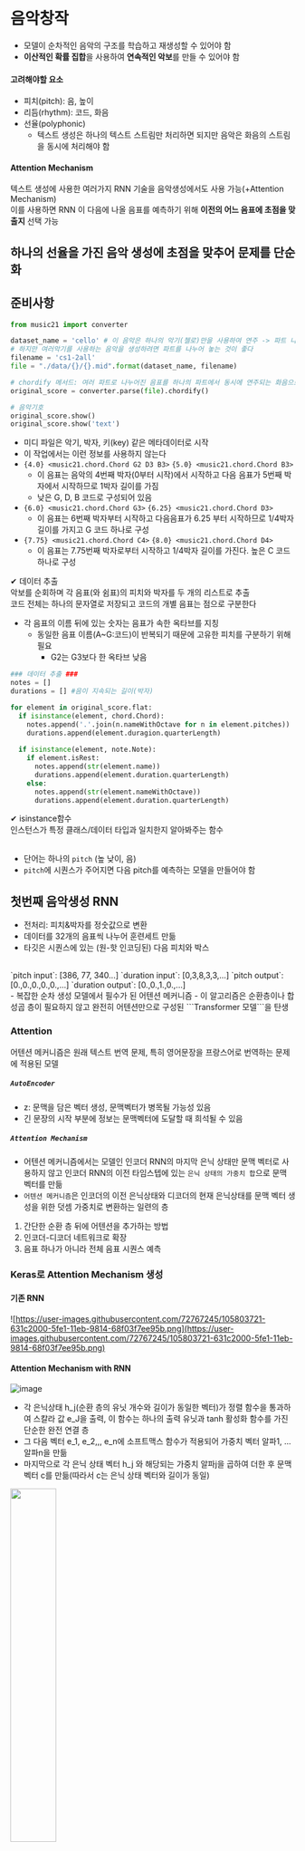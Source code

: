 # 음악창작
- 모델이 순차적인 음악의 구조를 학습하고 재생성할 수 있어야 함
- **이산적인 확률 집합**을 사용하여 **연속적인 악보**를 만들 수 있어야 함
#### 고려해야할 요소
- 피치(pitch): 음, 높이
- 리듬(rhythm): 코드, 화음
- 선율(polyphonic)
  - 텍스트 생성은 하나의 텍스트 스트림만 처리하면 되지만 음악은 화음의 스트림을 동시에 처리해야 함
#### Attention Mechanism
텍스트 생성에 사용한 여러가지 RNN 기술을 음악생성에서도 사용 가능(+Attention Mechanism)  
이를 사용하면 RNN 이 다음에 나올 음표를 예측하기 위해 **이전의 어느 음표에 초점을 맞출지** 선택 가능

## 하나의 선율을 가진 음악 생성에 초점을 맞추어 문제를 단순화

## 준비사항
```python
from music21 import converter

dataset_name = 'cello' # 이 음악은 하나의 악기(첼로)만을 사용하여 연주 -> 파트 나눌 필요 없음
# 하지만 여러악기를 사용하는 음악을 생성하려면 파트를 나누어 놓는 것이 좋다
filename = 'cs1-2all'
file = "./data/{}/{}.mid".format(dataset_name, filename)

# chordify 메서드: 여러 파트로 나누어진 음표를 하나의 파트에서 동시에 연주되는 화음으로 압축
original_score = converter.parse(file).chordify() 
```
```python
# 음악기호
original_score.show()
original_score.show('text')
```
- 미디 파일은 악기, 박자, 키(key) 같은 메타데이터로 시작
- 이 작업에서는 이런 정보를 사용하지 않는다
- `{4.0} <music21.chord.Chord G2 D3 B3>` `{5.0} <music21.chord.Chord B3>`
  - 이 음표는 음악의 4번째 박자(0부터 시작)에서 시작하고 다음 음표가 5번째 박자에서 시작하므로 1박자 길이를 가짐
  - 낮은 G, D, B 코드로 구성되어 있음 
- `{6.0} <music21.chord.Chord G3>` `{6.25} <music21.chord.Chord D3>`
  - 이 음표는 6번째 박자부터 시작하고 다음음표가 6.25 부터 시작하므로 1/4박자 길이를 가지고 G 코드 하나로 구성
- `{7.75} <music21.chord.Chord C4>` `{8.0} <music21.chord.Chord D4>`
  - 이 음표는 7.75번째 박자로부터 시작하고 1/4박자 길이를 가진다. 높은 C 코드 하나로 구성

✔ 데이터 추출  
악보를 순회하며 각 음표(와 쉼표)의 피치와 박자를 두 개의 리스트로 추출  
코드 전체는 하나의 문자열로 저장되고 코드의 개별 음표는 점으로 구분한다  
- 각 음표의 이름 뒤에 있는 숫자는 음표가 속한 옥타브를 지칭  
  - 동일한 음표 이름(A~G:코드)이 반복되기 때문에 고유한 피치를 구분하기 위해 필요  
    - G2는 G3보다 한 옥타브 낮음

```python
### 데이터 추출 ###
notes = []
durations = [] #음이 지속되는 길이(박자)

for element in original_score.flat:
  if isinstance(element, chord.Chord):
    notes.append('.'.join(n.nameWithOctave for n in element.pitches))
    durations.append(element.duragion.quarterLength)
    
  if isinstance(element, note.Note):
    if element.isRest:
      notes.append(str(element.name))
      durations.append(element.duration.quarterLength)
    else:
      notes.append(str(element.nameWithOctave))
      durations.append(element.duration.quarterLength)
```
✔ isinstance함수  
인스턴스가 특정 클래스/데이터 타입과 일치한지 알아봐주는 함수  
<br>
- 단어는 하나의 ```pitch``` (높 낮이, 음)
- ```pitch```에 시퀀스가 주어지면 다음 pitch를 예측하는 모델을 만들어야 함
## 첫번째 음악생성 RNN
- 전처리: 피치&박자를 정숫값으로 변환
- 데이터를 32개의 음표씩 나누어 훈련세트 만듦
- 타깃은 시퀀스에 있는 (원-핫 인코딩된) 다음 피치와 박스  
<br>
`pitch input`: [386, 77, 340...]  
`duration input`: [0,3,8,3,3,...]  
`pitch output`: [0.,0.,0.,0.,0.,...]    
`duration output`: [0.,0.,1.,0.,...]  
<br>
- 복잡한 순차 생성 모델에서 필수가 된 어텐션 메커니즘
- 이 알고리즘은 순환층이나 합성곱 층이 필요하지 않고 완전히 어텐션만으로 구성된 ```Transformer 모델```을 탄생


### Attention
어텐션 메커니즘은 원래 텍스트 번역 문제, 특히 영어문장을 프랑스어로 번역하는 문제에 적용된 모델
##### `AutoEncoder`  
- z: 문맥을 담은 벡터 생성, 문맥벡터가 병목될 가능성 있음
- 긴 문장의 시작 부분에 정보는 문맥벡터에 도달할 때 희석될 수 있음  
##### `Attention Mechanism`
- 어텐션 메커니즘에서는 모델인 인코더 RNN의 마지막 은닉 상태만 문맥 벡터로 사용하지 않고 인코더 RNN의 이전 타임스텝에 있는 ```은닉 상태의 가중치 합```으로 문맥 벡터를 만듦
- ```어텐션 메커니즘```은 인코더의 이전 은닉상태와 디코더의 현재 은닉상태를 문맥 벡터 생성을 위한 덧셈 가중치로 변환하는 일련의 층  
  
1. 간단한 순환 층 뒤에 어텐션을 추가하는 방법    
2. 인코더-디코더 네트워크로 확장  
3. 음표 하나가 아니라 전체 음표 시퀀스 예측  

### Keras로 Attention Mechanism 생성
#### 기존 RNN
![https://user-images.githubusercontent.com/72767245/105803721-631c2000-5fe1-11eb-9814-68f03f7ee95b.png](https://user-images.githubusercontent.com/72767245/105803721-631c2000-5fe1-11eb-9814-68f03f7ee95b.png)

#### Attention Mechanism with RNN
![image](https://user-images.githubusercontent.com/72767245/105805793-1edf4e80-5fe6-11eb-95a1-7550fc9dca4c.png)


- 각 은닉상태 h_j(순환 층의 유닛 개수와 길이가 동일한 벡터)가 정렬 함수을 통과하여 스칼라 값 e_J을 출력, 이 함수는 하나의 출력 유닛과 tanh 활성화 함수를 가진 단순한 완전 연결 층
- 그 다음 벡터 e_1, e_2,,, e_n에 소프트맥스 함수가 적용되어 가중치 벡터 알파1, ... 알파n을 만듦
- 마지막으로 각 은닉 상태 벡터 h_j 와 해당되는 가중치 알파j을 곱하여 더한 후 문맥 벡터 c를 만듦(따라서 c는 은닉 상태 벡터와 길이가 동일) 
<img src = "https://user-images.githubusercontent.com/72767245/105804022-1553e780-5fe2-11eb-83c8-153d2229bd70.png" width = 40%>

```python
# input이 두개임 (음표이름과, 박자에 대한 시퀀스)
# 어텐션 메커니즘은 입력의 길이가 고정될 필요 없음
notes_in = Input(shape = (None,))
durations_in = Input(shape = (None,))

# Embedding층은 음표 이름과 박자에 대한 정숫값을 벡터로 변환
x1 = Embedding(n_notes, embed_size)(notes_in)
x2 = Embedding(n_duration, embed_size)(durations_in)

# 이 벡터는 하나의 긴 벡터로 연결되어 순환층의 입력으로 사용
x = Concatenate()([x1,x2])

# 두개의 적층 LSTM 층을 사용
# 마지막 은닉상태만이 아니라 전체 은닉 상태의 시퀀스를 다음 층에 전달하기 위해 return_sequences 매개변수는 True
x = LSTM(rnn_units, return_sequences = True)(x)
x = LSTM(rnn_units, return_sequences = True)(x)

# 정렬 함수는 하나의 출력 유닛과 tanh 활성화 함수를 가진 단순한 Dense 층
# Reshape 층을 사용해 출력을 하나의 벡터로 펼침 
# 이 벡터의 길이는 입력 시퀀스의 길이(seq_len)과 동일
e = Dense(1, activation = 'tanh')(x)
e = Reshape([-1])(e)

# 정렬된 값에 소프트맥스 함수를 적용하여 가중치를 계산
alpha = Activation('softmax')(e)

# 은닉 상태의 가중치 합을 얻기 위해 RepeatVector층으로 이 가중치를 rnn_units 번 복사해 [rnn_units, seq_len] 크기의 행렬 만듦 
# permute : 전치 [seq_len, rnn_units]
c = Permute([2,1])(RepeatVector(rnn_units)(alpha)) 
# 이 행렬과 마지막 LSTM 층의 은닉상태와 원소별 곱셈을 수행 , 크기: [seq_len, rnn_units]
c = Multiply()([x,c])
# Lambda 층을 사용하여 seq_len축을 따라 더하여 rnn_units 길이의 문맥벡터 만듦
c = Lambda(lambda xin: K.sum(xin, axis = 1), output_shape = (rnn_units, ))(c)

notes_out = Dense(n_notes, activation = 'softmax', name = 'pitch')(c)
durations_out = Dense(n_durations, activation = 'softmax', name = 'duration')(c)

model = Model([notes_in, durations_in], [notes_out, durations_out])

att_model  = Model([notes_in, durations_in], alpha)

opti= RMSprop(lr = 0.001)
model.compile(loss = ['categorical_crossentropy', 'categorical_crossentropy'], optimizer = opti)
```

### Attention을 사용한 RNN 분석

